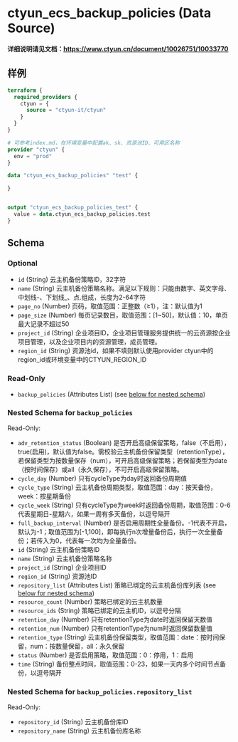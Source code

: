 # ctyun_ecs_backup_policies (Data Source)
**详细说明请见文档：https://www.ctyun.cn/document/10026751/10033770**



## 样例

```terraform
terraform {
  required_providers {
    ctyun = {
      source = "ctyun-it/ctyun"
    }
  }
}

# 可参考index.md，在环境变量中配置ak、sk、资源池ID、可用区名称
provider "ctyun" {
  env = "prod"
}

data "ctyun_ecs_backup_policies" "test" {

}


output "ctyun_ecs_backup_policies_test" {
  value = data.ctyun_ecs_backup_policies.test
}
```

<!-- schema generated by tfplugindocs -->
## Schema

### Optional

- `id` (String) 云主机备份策略ID，32字符
- `name` (String) 云主机备份策略名称。满足以下规则：只能由数字、英文字母、中划线-、下划线_、点.组成，长度为2-64字符
- `page_no` (Number) 页码，取值范围：正整数（≥1），注：默认值为1
- `page_size` (Number) 每页记录数目，取值范围：[1~50]，默认值：10，单页最大记录不超过50
- `project_id` (String) 企业项目ID，企业项目管理服务提供统一的云资源按企业项目管理，以及企业项目内的资源管理，成员管理。
- `region_id` (String) 资源池id，如果不填则默认使用provider ctyun中的region_id或环境变量中的CTYUN_REGION_ID

### Read-Only

- `backup_policies` (Attributes List) (see [below for nested schema](#nestedatt--backup_policies))

<a id="nestedatt--backup_policies"></a>
### Nested Schema for `backup_policies`

Read-Only:

- `adv_retention_status` (Boolean) 是否开启高级保留策略，false（不启用），true(启用)，默认值为false。需校验云主机备份保留类型（retentionType），若保留类型为按数量保存（num），可开启高级保留策略；若保留类型为date（按时间保存）或all（永久保存），不可开启高级保留策略。
- `cycle_day` (Number) 只有cycleType为day时返回备份周期值
- `cycle_type` (String) 云主机备份周期类型，取值范围：day：按天备份，week：按星期备份
- `cycle_week` (String) 只有cycleType为week时返回备份周期，取值范围：0-6代表星期日-星期六，如果一周有多天备份，以逗号隔开
- `full_backup_interval` (Number) 是否启用周期性全量备份。-1代表不开启，默认为-1；取值范围为[-1,100]，即每执行n次增量备份后，执行一次全量备份；若传入为0，代表每一次均为全量备份。
- `id` (String) 云主机备份策略ID
- `name` (String) 云主机备份策略名称
- `project_id` (String) 企业项目ID
- `region_id` (String) 资源池ID
- `repository_list` (Attributes List) 策略已绑定的云主机备份库列表 (see [below for nested schema](#nestedatt--backup_policies--repository_list))
- `resource_count` (Number) 策略已绑定的云主机数量
- `resource_ids` (String) 策略已绑定的云主机ID，以逗号分隔
- `retention_day` (Number) 只有retentionType为date时返回保留天数值
- `retention_num` (Number) 只有retentionType为num时返回保留数量值
- `retention_type` (String) 云主机备份保留类型，取值范围：date：按时间保留，num：按数量保留，all：永久保留
- `status` (Number) 是否启用策略，取值范围：0：停用，1：启用
- `time` (String) 备份整点时间，取值范围：0-23，如果一天内多个时间节点备份，以逗号隔开

<a id="nestedatt--backup_policies--repository_list"></a>
### Nested Schema for `backup_policies.repository_list`

Read-Only:

- `repository_id` (String) 云主机备份库ID
- `repository_name` (String) 云主机备份库名称